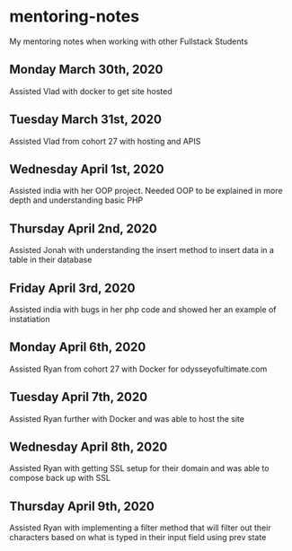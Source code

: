 # mentoring-notes
My mentoring notes when working with other Fullstack Students

## Monday March 30th, 2020

Assisted Vlad with docker to get site hosted

## Tuesday March 31st, 2020

Assisted Vlad from cohort 27 with hosting and APIS

## Wednesday April 1st, 2020

Assisted india with her OOP project. Needed OOP to be explained in more depth and understanding basic PHP 

## Thursday April 2nd, 2020

Assisted Jonah with understanding the insert method to insert data in a table in their database

## Friday April 3rd, 2020

Assisted india with bugs in her php code and showed her an example of instatiation 

## Monday April 6th, 2020

Assisted Ryan from cohort 27 with Docker for odysseyofultimate.com

## Tuesday April 7th, 2020

Assisted Ryan further with Docker and was able to host the site 

## Wednesday April 8th, 2020

Assisted Ryan with getting SSL setup for their domain and was able to compose back up with SSL

## Thursday April 9th, 2020

Assisted Ryan with implementing a filter method that will filter out their characters based on what is typed in their input field using prev state
